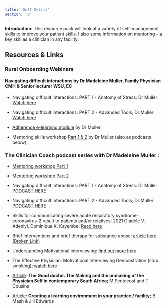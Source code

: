 ```yaml
---
title: 'Soft Skills'
section: '8'
---
```



**Introduction:** This resource pack will look at a variety of self-management skills to improve your patient skills. I also some information on mentoring – a key skill as a clinician in any facility.

## Resources & Links

### Rural Onboarding Webinars

#### Navigating difficult interactions by Dr Madeleine Muller, Family Physician CMH & Senior lecturer WSU, EC

* Navigating difficult interactions: PART 1 - Anatomy of Stress: Dr Muller: [Watch here](https://www.youtube.com/embed/JgylbNttvCI?list=PLBS4k3o3cGeYG5uyRuaD9W5rt6JWzWJ62)

* Navigating difficult interactions: PART 2 - Advanced Tools; Dr Muller: [Watch here](https://www.youtube.com/embed/UYwjqKP9cyY?list=PLBS4k3o3cGeYG5uyRuaD9W5rt6JWzWJ62)

* [Adherence e-learning module](https://youtube.com/playlist?list=PL2IvCQAf-vTuGfKuE8vpThZ7hA63ttpqP) by Dr Muller

* Mentoring skills workshop [Part 1 & 2](https://youtube.com/playlist?list=PL2IvCQAf-vTsUEgPjZ00PDOaqhW0ELA2J) by Dr Muller (also as podcasts below)

### The Clinician Coach podcast series with Dr Madeleine Muller :

* [Mentoring workshop Part 1](https://anchor.fm/cliniciancoach/episodes/Mentoring-Skills-Workshop-Part-1-Podcast-e1fdfer)

* [Mentoring workshop Part 2](https://anchor.fm/cliniciancoach/episodes/Mentoring-Skills-Workshop-Part-2-Podcast-e1fdfrb)

* Navigating difficult interactions: PART 1 - Anatomy of Stress: Dr Muller [PODCAST HERE](https://anchor.fm/cliniciancoach/episodes/Navigating-difficult-interactions-Part-1-The-Anatomy-of-Stress-e1fdgj8)

* Navigating difficult interactions: PART 2 - Advanced Tools; Dr Muller [PODCAST HERE](https://anchor.fm/cliniciancoach/episodes/Navigating-difficult-interactions-PART-2---Advanced-Tools-e1fdgr9)

<!-- SITE NOT FOUND 404 * [**Breaking bad news**](https://www.aafp.org/afp/2001/1215/afp20011215p1975.pdf) by GREGG K. VANDEKIEFT -->

* Skills for communicating severe acute respiratory syndrome-coronavirus-2 result to patients and/or relatives; 2021 Oladele V. Adeniyi, Dominique K. Kayembe: [Read here](https://safpj.co.za/index.php/safpj/article/view/5221/6729)

* Brief Interventions and brief therapy for substance abuse: [article here (Broken Link)](https://store.samhsa.gov/sites/default/files/d7/priv/sma12-3952.pdf)

* Understanding Motivational interviewing: [find out more here](https://en.motivationalinterviewing.org/understanding-motivational-interviewing)

* The Effective Physician: Motivational Interviewing Demonstration (stop smoking); [watch here](https://www.youtube.com/watch?v=URiKA7CKtfc)

* [Article](https://link.springer.com/article/10.1007/s10912-019-09572-y): **The Good doctor. The Making and the unmaking of the Physician Self in contemporary South Africa;** M Pentecost and T Cousins

* [Article](https://safpj.co.za/index.php/safpj/article/view/5166/6263): **Creating a learning environment in your practice / facility;** B Mash & Jill Edwards

<!--
    This is a comment and is not displayed on the website. Do not alter this text between arrows (->).
    To change the content in this file, simply retype/ copy+paste any text above, as you would in a normal text file/ word document.

    The hashtag ( # ) symbols followed by a space and then text show a heading. The more #s you have, the smaller/"less important" the heading. You can add up to 6 # but we suggest max 4 #. make sure each heading is on a separate line.

    The single star ( * ) followed by a space and then text shows an item in a bulleted list. Make sure each item is on a separate line.  

    The text surrounded by double stars ( ** ) with no space show bold text.

    Links are created by putting the text you want to show in square brackets ( [] ) followed by the link in round brackets ( () ). For example, [RuReSA](https://ruresa.org.za/) will show as RuReSA and link to the RuReSA website.

    Please refer to the "HOW TO USE" or "HOW TO USE SHORT" files for more information.
 -->